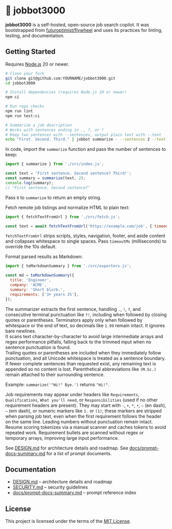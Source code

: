 # 🎯 jobbot3000

**jobbot3000** is a self-hosted, open-source job search copilot.
It was bootstrapped from
[futuroptimist/flywheel](https://github.com/futuroptimist/flywheel) and uses its
practices for linting, testing, and documentation.

## Getting Started

Requires [Node.js](https://nodejs.org/) 20 or newer.

```bash
# Clone your fork
git clone git@github.com:YOURNAME/jobbot3000.git
cd jobbot3000

# Install dependencies (requires Node.js 20 or newer)
npm ci

# Run repo checks
npm run lint
npm run test:ci

# Summarize a job description
# Works with sentences ending in ., ?, or !
# Keep two sentences with --sentences, output plain text with --text
echo "First. Second. Third." | jobbot summarize - --sentences 2 --text
```

In code, import the `summarize` function and pass the number of sentences to keep:

```js
import { summarize } from './src/index.js';

const text = 'First sentence. Second sentence? Third!';
const summary = summarize(text, 2);
console.log(summary);
// "First sentence. Second sentence?"
```

Pass `0` to `summarize` to return an empty string.

Fetch remote job listings and normalize HTML to plain text:

```js
import { fetchTextFromUrl } from './src/fetch.js';

const text = await fetchTextFromUrl('https://example.com/job', { timeoutMs: 5000 });
```
`fetchTextFromUrl` strips scripts, styles, navigation, footer, and aside content and
collapses whitespace to single spaces. Pass `timeoutMs` (milliseconds) to override the 10s default.

Format parsed results as Markdown:

```js
import { toMarkdownSummary } from './src/exporters.js';

const md = toMarkdownSummary({
  title: 'Engineer',
  company: 'ACME',
  summary: 'Short blurb.',
  requirements: ['3+ years JS'],
});
```

The summarizer extracts the first sentence, handling `.`, `!`, `?`, and consecutive terminal
punctuation like `?!`, including when followed by closing quotes or parentheses. Terminators apply
only when followed by whitespace or the end of text, so decimals like `1.99` remain intact.
It ignores bare newlines.  
It scans text character-by-character to avoid large intermediate arrays and regex performance
pitfalls, falling back to the trimmed input when no sentence punctuation is found.  
Trailing quotes or parentheses are included when they immediately follow punctuation, and all
Unicode whitespace is treated as a sentence boundary.  
If fewer complete sentences than requested exist, any remaining text is appended so no content
is lost. Parenthetical abbreviations like `(M.Sc.)` remain attached to their surrounding sentence.

Example: `summarize('"Hi!" Bye.')` returns `"Hi!"`.

Job requirements may appear under headers like `Requirements`, `Qualifications`,
`What you'll need`, or `Responsibilities` (used if no other requirement headers are present).
They may start with `-`, `+`, `*`, `•`, `–` (en dash), `—` (em dash), or numeric markers like `1.`
or `(1)`; these markers are stripped when parsing job text, even when the first requirement follows
the header on the same line. Leading numbers without punctuation remain intact. Resume scoring
tokenizes via a manual scanner and caches tokens to avoid repeated work. Requirement bullets are
scanned without regex or temporary arrays, improving large input performance.

See [DESIGN.md](DESIGN.md) for architecture details and roadmap.
See [docs/prompt-docs-summary.md](docs/prompt-docs-summary.md) for a list of prompt documents.

## Documentation

- [DESIGN.md](DESIGN.md) – architecture details and roadmap
- [SECURITY.md](SECURITY.md) – security guidelines
- [docs/prompt-docs-summary.md](docs/prompt-docs-summary.md) – prompt reference index

## License

This project is licensed under the terms of the [MIT License](LICENSE).
